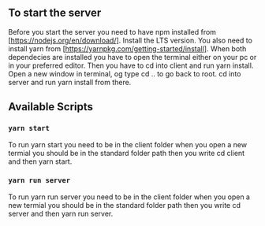 ## To start the server

Before you start the server you need to have npm installed from [https://nodejs.org/en/download/]. Install the LTS version. You also need to install yarn from [https://yarnpkg.com/getting-started/install]. When both dependecies are installed you have to open the terminal either on your pc or in your preferred editor. Then you have to cd into client and run yarn install. Open a new window in terminal, og type cd .. to go back to root. cd into server and run yarn install from there.

## Available Scripts

### `yarn start`

To run yarn start you need to be in the client folder when you open a new termial you should be in the standard folder path then you write cd client and then yarn start.

### `yarn run server`

To run yarn run server you need to be in the client folder when you open a new termial you should be in the standard folder path then you write cd server and then yarn run server.
